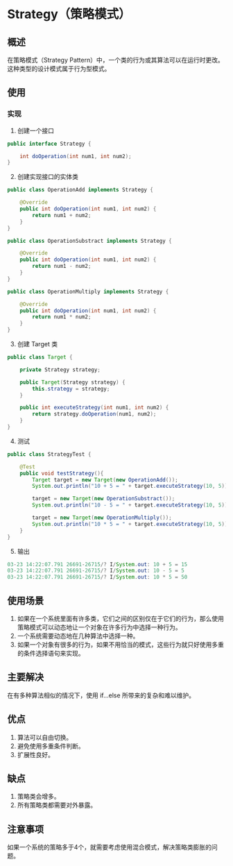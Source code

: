 # Strategy（策略模式） #
## 概述 ##
在策略模式（Strategy Pattern）中，一个类的行为或其算法可以在运行时更改。 这种类型的设计模式属于行为型模式。

## 使用 ##

### 实现 ###
1. 创建一个接口
```Java
public interface Strategy {

    int doOperation(int num1, int num2);
}
```
2. 创建实现接口的实体类
```Java
public class OperationAdd implements Strategy {

    @Override
    public int doOperation(int num1, int num2) {
        return num1 + num2;
    }
}
```
```Java
public class OperationSubstract implements Strategy {

    @Override
    public int doOperation(int num1, int num2) {
        return num1 - num2;
    }
}
```
```Java
public class OperationMultiply implements Strategy {

    @Override
    public int doOperation(int num1, int num2) {
        return num1 * num2;
    }
}
```
3. 创建 Target 类
```Java
public class Target {

    private Strategy strategy;

    public Target(Strategy strategy) {
        this.strategy = strategy;
    }

    public int executeStrategy(int num1, int num2) {
        return strategy.doOperation(num1, num2);
    }
}
```
4. 测试
```Java
public class StrategyTest {

    @Test
    public void testStrategy(){
        Target target = new Target(new OperationAdd());
        System.out.println("10 + 5 = " + target.executeStrategy(10, 5));

        target = new Target(new OperationSubstract());
        System.out.println("10 - 5 = " + target.executeStrategy(10, 5));

        target = new Target(new OperationMultiply());
        System.out.println("10 * 5 = " + target.executeStrategy(10, 5));
    }
}
```

5. 输出
```Java
03-23 14:22:07.791 26691-26715/? I/System.out: 10 + 5 = 15
03-23 14:22:07.791 26691-26715/? I/System.out: 10 - 5 = 5
03-23 14:22:07.791 26691-26715/? I/System.out: 10 * 5 = 50
```

## 使用场景 ##
1. 如果在一个系统里面有许多类，它们之间的区别仅在于它们的行为，那么使用策略模式可以动态地让一个对象在许多行为中选择一种行为。 
2. 一个系统需要动态地在几种算法中选择一种。 
3. 如果一个对象有很多的行为，如果不用恰当的模式，这些行为就只好使用多重的条件选择语句来实现。

## 主要解决 ##
在有多种算法相似的情况下，使用 if...else 所带来的复杂和难以维护。

## 优点 ##
1. 算法可以自由切换。 
2. 避免使用多重条件判断。 
3. 扩展性良好。

## 缺点 ##
1. 策略类会增多。 
2. 所有策略类都需要对外暴露。

## 注意事项 ##
如果一个系统的策略多于4个，就需要考虑使用混合模式，解决策略类膨胀的问题。